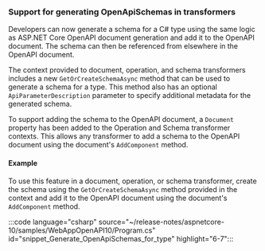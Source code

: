 ### Support for generating OpenApiSchemas in transformers
<!-- https://github.com/dotnet/aspnetcore/pull/61050 -->

Developers can now generate a schema for a C# type using the same logic as ASP.NET Core OpenAPI document generation and add it to the OpenAPI document. The schema can then be referenced from elsewhere in the OpenAPI document.

The context provided to document, operation, and schema transformers includes a new `GetOrCreateSchemaAsync` method that can be used to generate a schema for a type.
This method also has an optional `ApiParameterDescription` parameter to specify additional metadata for the generated schema.

To support adding the schema to the OpenAPI document, a `Document` property has been added to the Operation and Schema transformer contexts. This allows any transformer to add a schema to the OpenAPI document using the document's `AddComponent` method.

#### Example

To use this feature in a document, operation, or schema transformer, create the schema using the `GetOrCreateSchemaAsync` method provided in the context and add it to the OpenAPI document using the document's `AddComponent` method.

<!-- In the docs, highlight the lines with the call to "GetOrCreateSchemaAsync" and "AddComponent" -->
:::code language="csharp" source="~/release-notes/aspnetcore-10/samples/WebAppOpenAPI10/Program.cs" id="snippet_Generate_OpenApiSchemas_for_type" highlight="6-7":::
